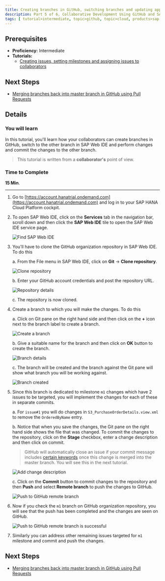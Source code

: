 ```yaml
---
title: Creating branches in GitHub, switching branches and updating application in different branch in SAP Web IDE
description: Part 5 of 6, Collaborative Development Using GitHub and SAP Web IDE
tags: [ tutorial>intermediate, topic>github, topic>cloud, products>sap-hana, products>sap-web-ide, products>sap-hana-cloud-platform ]
---
```

## Prerequisites  
 - **Proficiency:** Intermediate
 - **Tutorials:** 
    - [Creating issues, setting milestones and assigning issues to collaborators](http://go.sap.com/developer/tutorials/webide-github-issues-milestones.html)

## Next Steps
- [Merging branches back into master branch in GitHub using Pull Requests](http://go.sap.com/developer/tutorials/webide-github-merge-pull-request.html)

## Details
### You will learn  
In this tutorial, you'll learn how your collaborators can create branches in GitHub, switch to the other branch in SAP Web IDE and perform changes and commit the changes to the other branch. 

> This tutorial is written from a **collaborator's** point of view.


### Time to Complete
**15 Min**.

---

1. Go to [https://account.hanatrial.ondemand.com](https://account.hanatrial.ondemand.com) and log in to your SAP HANA Cloud Platform cockpit.

2. To open SAP Web IDE, click on the **Services** tab in the navigation bar, scroll down and then click the **SAP Web IDE** tile to open the SAP Web IDE service page.

    ![Find SAP Web IDE](p5_2.png)

3. You'll have to clone the GitHub organization repository in SAP Web IDE. To do this
 
    a. From the File menu in SAP Web IDE, click on **Git** &rarr; **Clone repository**.
    
    ![Clone repository](p5_3a.png)

    b. Enter your GitHub account credentials and post the repository URL.

    ![Repository details](p5_3b.png)

    c. The repository is now cloned.

4. Create a branch to which you will make the changes. To do this

    a. Click on Git pane on the right hand side and then click on the **+** icon next to the branch label to create a branch.

    ![Create a branch](p5_4a.png)

    b. Give a suitable name for the branch and then click on **OK** button to create the branch.

    ![Branch details](p5_4b.png)

    c. The branch will be created and the branch against the Git pane will show what branch you will be working against.

    ![Branch created](p5_4c.png)

5. Since this branch is dedicated to milestone `m1` changes which have 2 issues to be targeted, you will implement the changes for each of these in separate commits. 

    a. For `issue#1` you will do changes in `S3_PurchaseOrderDetails.view.xml` to remove the `OrderedByName` entry.

    b. Notice that when you save the changes, the Git pane on the right hand side shows the file that was changed. To commit the changes to the repository, click on the **Stage** checkbox, enter a change description and then click on commit. 
    
    > GitHub will automatically close an issue if your commit message includes [certain keywords](https://help.github.com/articles/closing-issues-via-commit-messages/) once this change is merged into the master branch. You will see this in the next tutorial.


    ![Add change description](p5_5b.png)

    c. Click on the **Commit** button to commit changes to the repository and then **Push** and select **Remote branch** to push the changes to GitHub. 


    ![Push to GitHub remote branch](p5_5c.png)
 
6. Now if you check the `m1` branch on GitHub organization repository, you will see that the push has been completed and the changes are seen on GitHub.

    ![Push to GitHub remote branch is successful](p5_6.png)

7. Similarly you can address other remaining issues targeted for `m1` milestone and commit and push the changes.


## Next Steps
 - [Merging branches back into master branch in GitHub using Pull Requests](http://go.sap.com/developer/tutorials/webide-github-merge-pull-request.html)